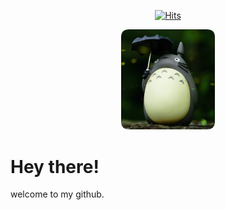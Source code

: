 <div align="center" >

  [![Hits](https://hits.seeyoufarm.com/api/count/incr/badge.svg?url=https%3A%2F%2Fgithub.com%2Fcybergaz%2Fcybergaz&count_bg=%23000000&title_bg=%23000000&icon=github.svg&icon_color=%23FFFFFF&title=Profile+Hits&edge_flat=false)](https://hits.seeyoufarm.com)
</div>
<div id="header" align="center" >

  <img src="pic1.png" width="150" >
</div>


# Hey there!

welcome to my github.
